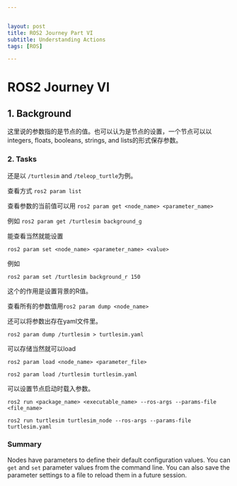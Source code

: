 ```yaml
---


layout: post
title: ROS2 Journey Part VI
subtitle: Understanding Actions
tags: [ROS]

---
```


<head>
    <script src="https://cdn.mathjax.org/mathjax/latest/MathJax.js?config=TeX-AMS-MML_HTMLorMML" type="text/javascript"></script>
    <script type="text/x-mathjax-config">
        MathJax.Hub.Config({
            tex2jax: {
            skipTags: ['script', 'noscript', 'style', 'textarea', 'pre'],
            inlineMath: [['$','$']]
            }
        });
    </script>
</head>


# ROS2 Journey VI



## 1. Background

这里说的参数指的是节点的值。也可以认为是节点的设置，一个节点可以以 integers, floats, booleans, strings, and lists的形式保存参数。

### 2. Tasks

还是以 `/turtlesim` and `/teleop_turtle`为例。

查看方式 `ros2 param list`

查看参数的当前值可以用 `ros2 param get <node_name> <parameter_name>`

例如 `ros2 param get /turtlesim background_g`

能查看当然就能设置

`ros2 param set <node_name> <parameter_name> <value>`

例如

`ros2 param set /turtlesim background_r 150`

这个的作用是设置背景的R值。

查看所有的参数值用`ros2 param dump <node_name>`

还可以将参数出存在yaml文件里。

`ros2 param dump /turtlesim > turtlesim.yaml`

可以存储当然就可以load

`ros2 param load <node_name> <parameter_file>`

`ros2 param load /turtlesim turtlesim.yaml`

可以设置节点启动时载入参数。

`ros2 run <package_name> <executable_name> --ros-args --params-file <file_name>`

`ros2 run turtlesim turtlesim_node --ros-args --params-file turtlesim.yaml`

### Summary

Nodes have parameters to define their default configuration values. You can `get` and `set` parameter values from the command line. You can also save the parameter settings to a file to reload them in a future session.
